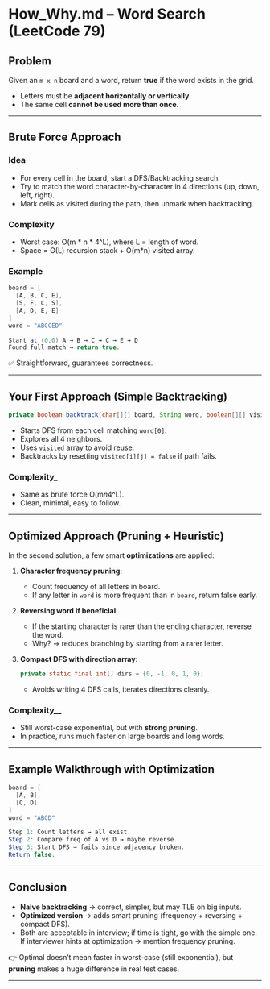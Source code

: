 
# How\_Why.md – Word Search (LeetCode 79)

## Problem

Given an `m x n` board and a word, return **true** if the word exists in the grid.

* Letters must be **adjacent horizontally or vertically**.
* The same cell **cannot be used more than once**.

---

## Brute Force Approach

### Idea

* For every cell in the board, start a DFS/Backtracking search.
* Try to match the word character-by-character in 4 directions (up, down, left, right).
* Mark cells as visited during the path, then unmark when backtracking.

### Complexity

* Worst case: O(m \* n \* 4^L), where L = length of word.
* Space = O(L) recursion stack + O(m\*n) visited array.

### Example

```java
board = [
  [A, B, C, E],
  [S, F, C, S],
  [A, D, E, E]
]
word = "ABCCED"

Start at (0,0) A → B → C → C → E → D
Found full match → return true.
```

✅ Straightforward, guarantees correctness.

---

## Your First Approach (Simple Backtracking)

```java
private boolean backtrack(char[][] board, String word, boolean[][] visited, int i, int j, int index)
```

* Starts DFS from each cell matching `word[0]`.
* Explores all 4 neighbors.
* Uses `visited` array to avoid reuse.
* Backtracks by resetting `visited[i][j] = false` if path fails.

### Complexity_

* Same as brute force O(m*n*4^L).
* Clean, minimal, easy to follow.

---

## Optimized Approach (Pruning + Heuristic)

In the second solution, a few smart **optimizations** are applied:

1. **Character frequency pruning**:

   * Count frequency of all letters in board.
   * If any letter in `word` is more frequent than in `board`, return false early.

2. **Reversing word if beneficial**:

   * If the starting character is rarer than the ending character, reverse the word.
   * Why? → reduces branching by starting from a rarer letter.

3. **Compact DFS with direction array**:

   ```java
   private static final int[] dirs = {0, -1, 0, 1, 0};
   ```

   * Avoids writing 4 DFS calls, iterates directions cleanly.

### Complexity__

* Still worst-case exponential, but with **strong pruning**.
* In practice, runs much faster on large boards and long words.

---

## Example Walkthrough with Optimization

```java
board = [
  [A, B],
  [C, D]
]
word = "ABCD"

Step 1: Count letters → all exist.  
Step 2: Compare freq of A vs D → maybe reverse.  
Step 3: Start DFS → fails since adjacency broken.  
Return false.
```

---

## Conclusion

* **Naive backtracking** → correct, simpler, but may TLE on big inputs.
* **Optimized version** → adds smart pruning (frequency + reversing + compact DFS).
* Both are acceptable in interview; if time is tight, go with the simple one. If interviewer hints at optimization → mention frequency pruning.

👉 Optimal doesn’t mean faster in worst-case (still exponential), but **pruning** makes a huge difference in real test cases.

---
